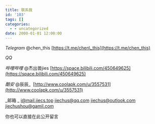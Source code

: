```yaml
---
title: 联系我
id: '103'
tags: []
categories:
  - - uncategorized
date: 2000-01-01 12:00:00
---
```


_Telegram_ @chen\_this [https://t.me/chen\_this](https://t.me/chen_this)

_QQ_

_哔哩哔哩_ @杰出兽jies [https://space.bilibili.com/450649625](https://space.bilibili.com/450649625)

_酷安_ @辰辰\_  [http://www.coolapk.com/u/3557531](http://www.coolapk.com/u/3557531)

_邮箱 _ [i@mail.jiecs.top](mailto:i@mail.jiecs.top) [jiechus@qq.com](mailto:jiechus@qq.com) [jiechus@outlook.com](mailto:jiechus@outlook.com) [jiechushou@gamil.com](mailto:jiechushou@gamil.com)

你也可以直接在此公开留言